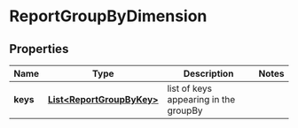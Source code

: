 

# ReportGroupByDimension


## Properties

| Name | Type | Description | Notes |
|------------ | ------------- | ------------- | -------------|
|**keys** | [**List&lt;ReportGroupByKey&gt;**](ReportGroupByKey.md) | list of keys appearing in the groupBy |  |



